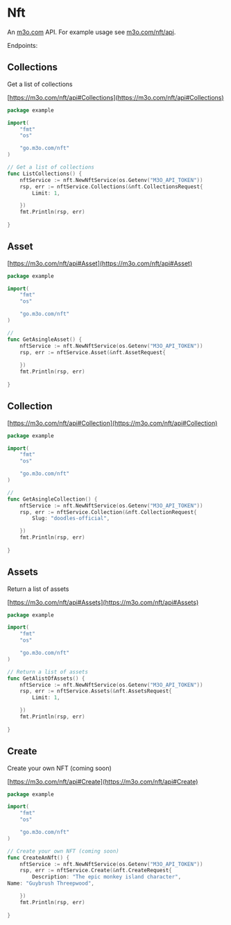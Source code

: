 # Nft

An [m3o.com](https://m3o.com) API. For example usage see [m3o.com/nft/api](https://m3o.com/nft/api).

Endpoints:

## Collections

Get a list of collections


[https://m3o.com/nft/api#Collections](https://m3o.com/nft/api#Collections)

```go
package example

import(
	"fmt"
	"os"

	"go.m3o.com/nft"
)

// Get a list of collections
func ListCollections() {
	nftService := nft.NewNftService(os.Getenv("M3O_API_TOKEN"))
	rsp, err := nftService.Collections(&nft.CollectionsRequest{
		Limit: 1,

	})
	fmt.Println(rsp, err)
	
}
```
## Asset




[https://m3o.com/nft/api#Asset](https://m3o.com/nft/api#Asset)

```go
package example

import(
	"fmt"
	"os"

	"go.m3o.com/nft"
)

// 
func GetAsingleAsset() {
	nftService := nft.NewNftService(os.Getenv("M3O_API_TOKEN"))
	rsp, err := nftService.Asset(&nft.AssetRequest{
		
	})
	fmt.Println(rsp, err)
	
}
```
## Collection




[https://m3o.com/nft/api#Collection](https://m3o.com/nft/api#Collection)

```go
package example

import(
	"fmt"
	"os"

	"go.m3o.com/nft"
)

// 
func GetAsingleCollection() {
	nftService := nft.NewNftService(os.Getenv("M3O_API_TOKEN"))
	rsp, err := nftService.Collection(&nft.CollectionRequest{
		Slug: "doodles-official",

	})
	fmt.Println(rsp, err)
	
}
```
## Assets

Return a list of assets


[https://m3o.com/nft/api#Assets](https://m3o.com/nft/api#Assets)

```go
package example

import(
	"fmt"
	"os"

	"go.m3o.com/nft"
)

// Return a list of assets
func GetAlistOfAssets() {
	nftService := nft.NewNftService(os.Getenv("M3O_API_TOKEN"))
	rsp, err := nftService.Assets(&nft.AssetsRequest{
		Limit: 1,

	})
	fmt.Println(rsp, err)
	
}
```
## Create

Create your own NFT (coming soon)


[https://m3o.com/nft/api#Create](https://m3o.com/nft/api#Create)

```go
package example

import(
	"fmt"
	"os"

	"go.m3o.com/nft"
)

// Create your own NFT (coming soon)
func CreateAnNft() {
	nftService := nft.NewNftService(os.Getenv("M3O_API_TOKEN"))
	rsp, err := nftService.Create(&nft.CreateRequest{
		Description: "The epic monkey island character",
Name: "Guybrush Threepwood",

	})
	fmt.Println(rsp, err)
	
}
```
